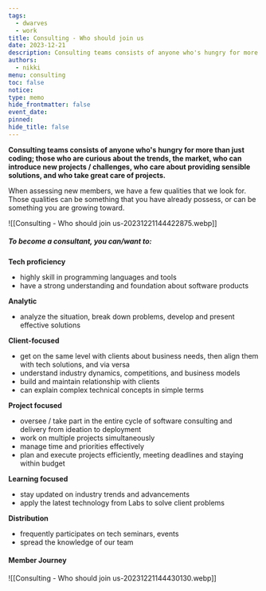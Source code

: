 ```yaml
---
tags:
  - dwarves
  - work
title: Consulting - Who should join us
date: 2023-12-21
description: Consulting teams consists of anyone who's hungry for more than just coding; those who are curious about the trends, the market, who can introduce new projects / challenges, who care about providing sensible solutions, and who take great care of projects.
authors:
  - nikki
menu: consulting
toc: false
notice: 
type: memo
hide_frontmatter: false
event_date: 
pinned: 
hide_title: false
---
```

**Consulting teams consists of anyone who's hungry for more than just coding; those who are curious about the trends, the market, who can introduce new projects / challenges, who care about providing sensible solutions, and who take great care of projects.**

When assessing new members, we have a few qualities that we look for. Those qualities can be something that you have already possess, or can be something you are growing toward.

![[Consulting - Who should join us-20231221144422875.webp]]

##### To become a consultant, you can/want to:

**Tech proficiency**
- highly skill in programming languages and tools
- have a strong understanding and foundation about software products

**Analytic**
- analyze the situation, break down problems, develop and present effective solutions

**Client-focused**
- get on the same level with clients about business needs, then align them with tech solutions, and via versa
- understand industry dynamics, competitions, and business models
- build and maintain relationship with clients
- can explain complex technical concepts in simple terms

**Project focused**
- oversee / take part in the entire cycle of software consulting and delivery from ideation to deployment
- work on multiple projects simultaneously
- manage time and priorities effectively
- plan and execute projects efficiently, meeting deadlines and staying within budget

**Learning focused**
- stay updated on industry trends and advancements
- apply the latest technology from Labs to solve client problems

**Distribution**
- frequently participates on tech seminars, events
- spread the knowledge of our team

#### Member Journey

![[Consulting - Who should join us-20231221144430130.webp]]